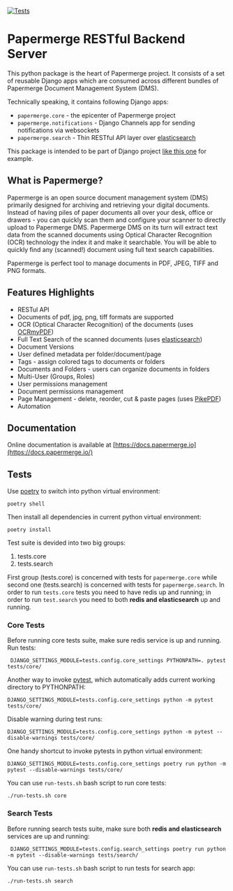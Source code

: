 [![Tests](https://github.com/papermerge/papermerge-core/actions/workflows/ci.yml/badge.svg)](https://github.com/papermerge/papermerge-core/actions/workflows/ci.yml)

# Papermerge RESTful Backend Server


This python package is the heart of Papermerge project. It consists of a set
of reusable Django apps which are consumed across different bundles of
Papermerge Document Management System (DMS).

Technically speaking, it contains following Django apps:

* ``papermerge.core`` - the epicenter of Papermerge project
* ``papermerge.notifications`` - Django Channels app for sending notifications via websockets
* ``papermerge.search`` - Thin RESTful API layer over [elasticsearch](https://github.com/elastic/elasticsearch)

This package is intended to be part of Django project [like this one](https://github.com/ciur/papermerge/) for example.

## What is Papermerge?

Papermerge is an open source document management system (DMS) primarily
designed for archiving and retrieving your digital documents. Instead of
having piles of paper documents all over your desk, office or drawers - you
can quickly scan them and configure your scanner to directly upload to
Papermerge DMS. Papermerge DMS on its turn will extract text data from the
scanned documents using Optical Character Recognition (OCR) technology the
index it and make it searchable. You will be able to quickly find any
(scanned!) document using full text search capabilities.

Papermerge is perfect tool to manage documents in PDF, JPEG, TIFF and PNG formats.

## Features Highlights

* RESTul API
* Documents of pdf, jpg, png, tiff formats are supported
* OCR (Optical Character Recognition) of the documents (uses [OCRmyPDF](https://github.com/ocrmypdf/OCRmyPDF))
* Full Text Search of the scanned documents (uses [elasticsearch](https://github.com/elastic/elasticsearch))
* Document Versions
* User defined metadata per folder/document/page
* Tags - assign colored tags to documents or folders
* Documents and Folders - users can organize documents in folders
* Multi-User (Groups, Roles)
* User permissions management
* Document permissions management
* Page Management - delete, reorder, cut & paste pages (uses [PikePDF](https://github.com/pikepdf/pikepdf))
* Automation

## Documentation

Online documentation is available at [https://docs.papermerge.io](https://docs.papermerge.io/)


## Tests

Use [poetry](https://python-poetry.org/) to switch into python virtual environment:

    poetry shell

Then install all dependencies in current python virtual environment:

    poetry install

Test suite is devided into two big groups:

1. tests.core
2. tests.search


First group (tests.core) is concerned with tests for `papermerge.core` while
second one (tests.search) is concerned with tests for `papermerge.search`. In
order to run `tests.core` tests you need to have redis up and running; in
order to run `test.search` you need to both **redis and elasticsearch** up and
running.

### Core Tests

Before running core tests suite, make sure redis service is up and running. Run tests:

     DJANGO_SETTINGS_MODULE=tests.config.core_settings PYTHONPATH=. pytest tests/core/

Another way to invoke [pytest](https://docs.pytest.org/en/latest/contents.html), which automatically adds
current working directory to PYTHONPATH:

    DJANGO_SETTINGS_MODULE=tests.config.core_settings python -m pytest tests/core/

Disable warning during test runs:

    DJANGO_SETTINGS_MODULE=tests.config.core_settings python -m pytest --disable-warnings tests/core/

One handy shortcut to invoke pytests in python virtual environment:

    DJANGO_SETTINGS_MODULE=tests.config.core_settings poetry run python -m pytest --disable-warnings tests/core/

You can use ``run-tests.sh`` bash script to run core tests:

    ./run-tests.sh core


### Search Tests

Before running search tests suite, make sure both **redis and elasticsearch**
services are up and running:

     DJANGO_SETTINGS_MODULE=tests.config.search_settings poetry run python -m pytest --disable-warnings tests/search/

You can use ``run-tests.sh`` bash script to run tests for search app:

    ./run-tests.sh search

